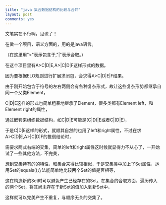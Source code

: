 ```yaml
---
title: "java 集合数据结构的比较与合并"
layout: post
comments: yes
---
```

文笔实在不行啊，见谅了！

在做一个项目，语义方面的，用的是java语言。

（在这里用">"表示包含于,"|"表示合取。）

在这个项目里有A>C|D|E,A>|C|D|F这样形式的数据。

因为要根据ELO规则进行扩展求闭包，会求得A>C|D|E|F结果。

由于刚开始包含于符号的左右两侧会有各种复杂形式，故让这些复杂形势都继承自同一个父类Element，

C|D|E这样的形式也简单粗暴地继承了Element，很多类都有Element left，和Element right的属性，

通过嵌套来组织数据结构，如C|D|E可能是(C|D)|E或者C|(D|E)，

于是C|D|E这样的形式，就顺其自然的也用了left和right属性，不过在求A>C|D|E,A>|C|D|F的推倒结论时，

需要求两式右端的交集，简单的left和right属性这时候就显得力不从心了，一开始试了一些其他方法，不完美，

想到交集特有的的特性，和集合来得比较相似，于是交集类中加上了Set<Element>属性，运用Set的equals()方法能简单地比较两个Set的值是否相等，

这在构造新的Set时可以避免产生已经存在的Set。在集合的合取方面，遍历传入的两个Set，将其尚未存在于新Set的值加入到新Set中，

这样就可以完美产生不重复，与顺序无关的交集了。



